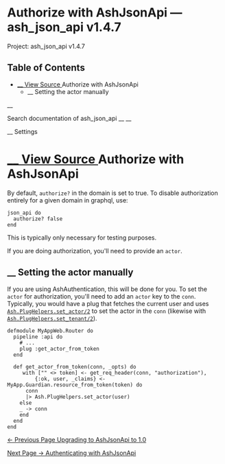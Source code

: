 # Authorize with AshJsonApi — ash_json_api v1.4.7

Project: ash_json_api v1.4.7

## Table of Contents

- [ __ View Source ](external_link) Authorize with AshJsonApi
  - __ Setting the actor manually

__

Search documentation of ash_json_api __ __

__ Settings

#  [ __ View Source ](external_link) Authorize with AshJsonApi

By default, `authorize?` in the domain is set to true. To disable authorization entirely for a given domain in graphql, use:
    
    
    json_api do
      authorize? false
    end

This is typically only necessary for testing purposes.

If you are doing authorization, you'll need to provide an `actor`.

##  __ Setting the actor manually

If you are using AshAuthentication, this will be done for you. To set the `actor` for authorization, you'll need to add an `actor` key to the `conn`. Typically, you would have a plug that fetches the current user and uses [`Ash.PlugHelpers.set_actor/2`](3.4.1/Ash.PlugHelpers.html#set_actor/2) to set the actor in the `conn` (likewise with [`Ash.PlugHelpers.set_tenant/2`](3.4.1/Ash.PlugHelpers.html#set_tenant/2)).
    
    
    defmodule MyAppWeb.Router do
      pipeline :api do
        # ...
        plug :get_actor_from_token
      end
    
      def get_actor_from_token(conn, _opts) do
         with ["" <> token] <- get_req_header(conn, "authorization"),
             {:ok, user, _claims} <- MyApp.Guardian.resource_from_token(token) do
          conn
          |> Ash.PlugHelpers.set_actor(user)
        else
        _ -> conn
        end
      end
    end

[ ← Previous Page  Upgrading to AshJsonApi to 1.0  ](external_link)

[ Next Page →  Authenticating with AshJsonApi  ](external_link)
